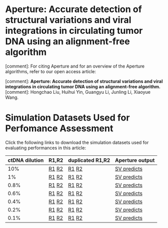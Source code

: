 # Aperture:  Accurate detection of structural variations and viral integrations in circulating tumor DNA using an alignment-free algorithm  
  
[comment]: For citing Aperture and for an overview of the Aperture algorithms, refer to our open access article:  

[comment]: **Aperture: Accurate detection of structural variations and viral integrations in circulating tumor DNA using an alignment-free algorithm.**
[comment]: Hongchao Liu, Huihui Yin, Guangyu Li, Junling Li, Xiaoyue Wang.  
  
# Simulation Datasets Used for Perfomance Assessment  
  
Click the following links to download the simulation datasets used for evaluating performances in this article:  
  
ctDNA dilution | R1,R2 | duplicated R1,R2 | Aperture output
------- | --------- | --------- | ---------
10%|[R1](https://ndownloader.figshare.com/files/24746420) [R2](https://ndownloader.figshare.com/files/24746438)|[R1](https://ndownloader.figshare.com/files/24729959)  [R2](https://ndownloader.figshare.com/files/24730013)|[SV predicts](https://ndownloader.figshare.com/files/25659287)
1%|[R1](https://ndownloader.figshare.com/files/24746726) [R2](https://ndownloader.figshare.com/files/24746798)|[R1](https://ndownloader.figshare.com/files/24730118)  [R2](https://ndownloader.figshare.com/files/24730121)|[SV predicts](https://ndownloader.figshare.com/files/25659302)
0.8%|[R1](https://ndownloader.figshare.com/files/24753731) [R2](https://ndownloader.figshare.com/files/24753674)|[R1](https://ndownloader.figshare.com/files/24730250)  [R2](https://ndownloader.figshare.com/files/24730259)|[SV predicts](https://ndownloader.figshare.com/files/25659353)
0.6%|[R1](https://ndownloader.figshare.com/files/24753776) [R2](https://ndownloader.figshare.com/files/24753830)|[R1](https://ndownloader.figshare.com/files/24730175)  [R2](https://ndownloader.figshare.com/files/24730178)|[SV predicts](https://ndownloader.figshare.com/files/25659347)
0.4%|[R1](https://ndownloader.figshare.com/files/24753782) [R2](https://ndownloader.figshare.com/files/24753833)|[R1](https://ndownloader.figshare.com/files/24730346)  [R2](https://ndownloader.figshare.com/files/24730352)|[SV predicts](https://ndownloader.figshare.com/files/25659332)
0.2%|[R1](https://ndownloader.figshare.com/files/24754463) [R2](https://ndownloader.figshare.com/files/24753878)|[R1](https://ndownloader.figshare.com/files/24730376)  [R2](https://ndownloader.figshare.com/files/24730379)|[SV predicts](https://ndownloader.figshare.com/files/25659320)
0.1%|[R1](https://ndownloader.figshare.com/files/24754466) [R2](https://ndownloader.figshare.com/files/24753881)|[R1](https://ndownloader.figshare.com/files/24730517)  [R2](https://ndownloader.figshare.com/files/24730523)|[SV predicts](https://ndownloader.figshare.com/files/25659311)
  
   
   